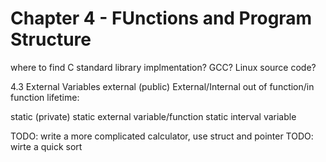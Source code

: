 # Chapter 4 - FUnctions and Program Structure
where to find C standard library implmentation? GCC? Linux source code?

4.3 External Variables
external (public)
External/Internal 
out of function/in function
lifetime: 

static (private)
static external variable/function
static interval variable

TODO: write a more complicated calculator, use struct and pointer
TODO: wirte a quick sort
